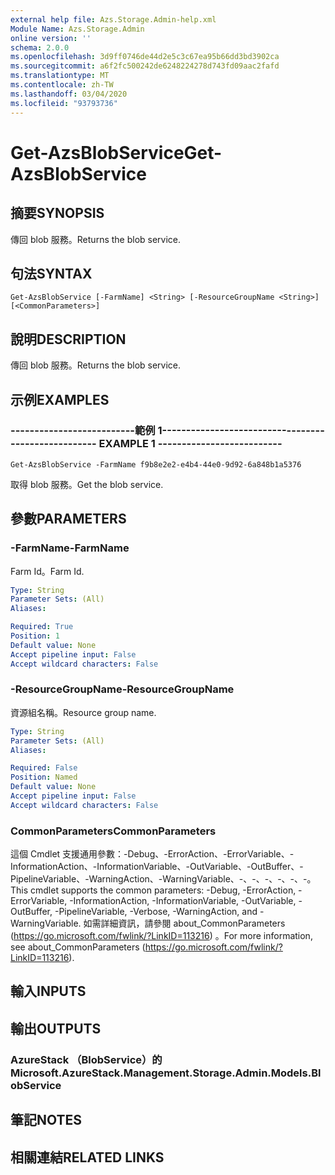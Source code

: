 ```yaml
---
external help file: Azs.Storage.Admin-help.xml
Module Name: Azs.Storage.Admin
online version: ''
schema: 2.0.0
ms.openlocfilehash: 3d9ff0746de44d2e5c3c67ea95b66dd3bd3902ca
ms.sourcegitcommit: a6f2fc500242de6248224278d743fd09aac2fafd
ms.translationtype: MT
ms.contentlocale: zh-TW
ms.lasthandoff: 03/04/2020
ms.locfileid: "93793736"
---
```

# <span data-ttu-id="9ee2a-101">Get-AzsBlobService</span><span class="sxs-lookup"><span data-stu-id="9ee2a-101">Get-AzsBlobService</span></span>

## <span data-ttu-id="9ee2a-102">摘要</span><span class="sxs-lookup"><span data-stu-id="9ee2a-102">SYNOPSIS</span></span>
<span data-ttu-id="9ee2a-103">傳回 blob 服務。</span><span class="sxs-lookup"><span data-stu-id="9ee2a-103">Returns the blob service.</span></span>

## <span data-ttu-id="9ee2a-104">句法</span><span class="sxs-lookup"><span data-stu-id="9ee2a-104">SYNTAX</span></span>

```
Get-AzsBlobService [-FarmName] <String> [-ResourceGroupName <String>] [<CommonParameters>]
```

## <span data-ttu-id="9ee2a-105">說明</span><span class="sxs-lookup"><span data-stu-id="9ee2a-105">DESCRIPTION</span></span>
<span data-ttu-id="9ee2a-106">傳回 blob 服務。</span><span class="sxs-lookup"><span data-stu-id="9ee2a-106">Returns the blob service.</span></span>

## <span data-ttu-id="9ee2a-107">示例</span><span class="sxs-lookup"><span data-stu-id="9ee2a-107">EXAMPLES</span></span>

### <span data-ttu-id="9ee2a-108">--------------------------範例 1--------------------------</span><span class="sxs-lookup"><span data-stu-id="9ee2a-108">-------------------------- EXAMPLE 1 --------------------------</span></span>
```
Get-AzsBlobService -FarmName f9b8e2e2-e4b4-44e0-9d92-6a848b1a5376
```

<span data-ttu-id="9ee2a-109">取得 blob 服務。</span><span class="sxs-lookup"><span data-stu-id="9ee2a-109">Get the blob service.</span></span>

## <span data-ttu-id="9ee2a-110">參數</span><span class="sxs-lookup"><span data-stu-id="9ee2a-110">PARAMETERS</span></span>

### <span data-ttu-id="9ee2a-111">-FarmName</span><span class="sxs-lookup"><span data-stu-id="9ee2a-111">-FarmName</span></span>
<span data-ttu-id="9ee2a-112">Farm Id。</span><span class="sxs-lookup"><span data-stu-id="9ee2a-112">Farm Id.</span></span>

```yaml
Type: String
Parameter Sets: (All)
Aliases: 

Required: True
Position: 1
Default value: None
Accept pipeline input: False
Accept wildcard characters: False
```

### <span data-ttu-id="9ee2a-113">-ResourceGroupName</span><span class="sxs-lookup"><span data-stu-id="9ee2a-113">-ResourceGroupName</span></span>
<span data-ttu-id="9ee2a-114">資源組名稱。</span><span class="sxs-lookup"><span data-stu-id="9ee2a-114">Resource group name.</span></span>

```yaml
Type: String
Parameter Sets: (All)
Aliases: 

Required: False
Position: Named
Default value: None
Accept pipeline input: False
Accept wildcard characters: False
```

### <span data-ttu-id="9ee2a-115">CommonParameters</span><span class="sxs-lookup"><span data-stu-id="9ee2a-115">CommonParameters</span></span>
<span data-ttu-id="9ee2a-116">這個 Cmdlet 支援通用參數：-Debug、-ErrorAction、-ErrorVariable、-InformationAction、-InformationVariable、-OutVariable、-OutBuffer、-PipelineVariable、-WarningAction、-WarningVariable、-、-、-、-、-、-。</span><span class="sxs-lookup"><span data-stu-id="9ee2a-116">This cmdlet supports the common parameters: -Debug, -ErrorAction, -ErrorVariable, -InformationAction, -InformationVariable, -OutVariable, -OutBuffer, -PipelineVariable, -Verbose, -WarningAction, and -WarningVariable.</span></span> <span data-ttu-id="9ee2a-117">如需詳細資訊，請參閱 about_CommonParameters (https://go.microsoft.com/fwlink/?LinkID=113216) 。</span><span class="sxs-lookup"><span data-stu-id="9ee2a-117">For more information, see about_CommonParameters (https://go.microsoft.com/fwlink/?LinkID=113216).</span></span>

## <span data-ttu-id="9ee2a-118">輸入</span><span class="sxs-lookup"><span data-stu-id="9ee2a-118">INPUTS</span></span>

## <span data-ttu-id="9ee2a-119">輸出</span><span class="sxs-lookup"><span data-stu-id="9ee2a-119">OUTPUTS</span></span>

### <span data-ttu-id="9ee2a-120">AzureStack （BlobService）的</span><span class="sxs-lookup"><span data-stu-id="9ee2a-120">Microsoft.AzureStack.Management.Storage.Admin.Models.BlobService</span></span>

## <span data-ttu-id="9ee2a-121">筆記</span><span class="sxs-lookup"><span data-stu-id="9ee2a-121">NOTES</span></span>

## <span data-ttu-id="9ee2a-122">相關連結</span><span class="sxs-lookup"><span data-stu-id="9ee2a-122">RELATED LINKS</span></span>


